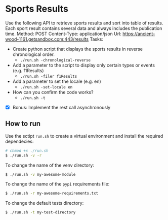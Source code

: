 # Sports Results

Use the following API to retrieve sports results and sort into table of results. Each sport result
contains several data and always includes the publication time.
Method: POST
Content-Type: application/json
Url: https://ancient-wood-1161.getsandbox.com:443/results
Tasks:

- Create python script that displays the sports results in reverse chronological order.
  - `./run.sh -chronological-reverse`
- Add a parameter to the script to display only certain types or events (e.g. f1Results)
  - `./run.sh -filer f1Results`
- Add a parameter to set the locale (e.g. en)
  - `./run.sh -set-locale en`
- How can you confirm the code works?
  - `./run.sh -t`
- [x] Bonus: Implement the rest call asynchronously

## How to run

Use the sctipt `run.sh` to create a virtual environment and install the required dependecies:

```bash
# chmod +x ./run.sh
$ ./run.sh -v -r
```

To change the name of the venv directory:

```bash
$ ./run.sh -v my-awesome-module
```

To change the name of the `pypi` requirements file:

```bash
$ ./run.sh -r my-awesome-requirements.txt
```

To change the default tests directory:

```bash
$ ./run.sh -t my-test-directory
```
